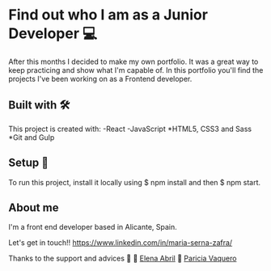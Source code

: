 # Find out who I am as a Junior Developer 💻

After this months I decided to make my own portfolio. It was a great way to keep practicing and show what I'm capable of.
In this portfolio you'll find the projects I've been working on as a Frontend developer.

## Built with 🛠️

This project is created with:
-React
-JavaScript
*HTML5, CSS3 and Sass
*Git and Gulp

## Setup 🚀
To run this project, install it locally using $ npm install and then $ npm start.

## About me

I'm a front end developer based in Alicante, Spain.

Let's get in touch!! https://www.linkedin.com/in/maria-serna-zafra/

Thanks to the support and advices 🎁
  📢 [Elena Abril](https://www.linkedin.com/in/elenaabrilmedina/)
  📢 [Paricia Vaquero](https://www.linkedin.com/in/patriciavaquerosaenz/)
